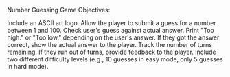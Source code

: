 Number Guessing Game Objectives:

 Include an ASCII art logo.
 Allow the player to submit a guess for a number between 1 and 100.
 Check user's guess against actual answer. Print "Too high." or "Too low." depending on the user's answer. 
 If they got the answer correct, show the actual answer to the player.
 Track the number of turns remaining.
 If they run out of turns, provide feedback to the player. 
 Include two different difficulty levels (e.g., 10 guesses in easy mode, only 5 guesses in hard mode).
